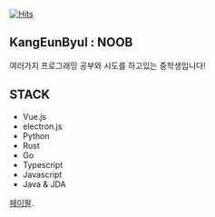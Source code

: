 [![Hits](https://hits.seeyoufarm.com/api/count/incr/badge.svg?url=https%3A%2F%2Fgithub.com%2FKangByulZzi&count_bg=%2379C83D&title_bg=%23555555&icon=&icon_color=%23E7E7E7&title=hits&edge_flat=false)](https://hits.seeyoufarm.com)

## KangEunByul : NOOB
여러가지 프로그래밍 공부와 시도를 하고있는 중학생입니다!

## STACK
- Vue.js
- electron.js
- Python
- Rust
- Go
- Typescript
- Javascript
- Java & JDA

[페이팔](https://paypal.me/kgw608).

